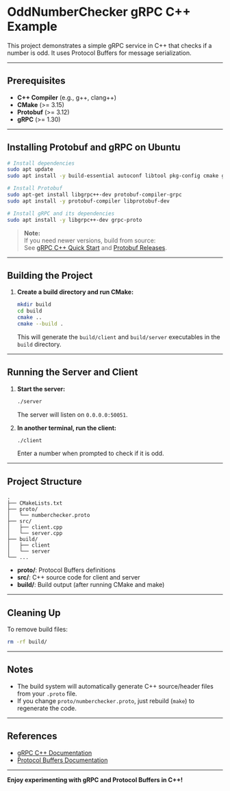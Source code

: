 # OddNumberChecker gRPC C++ Example

This project demonstrates a simple gRPC service in C++ that checks if a number is odd. It uses Protocol Buffers for message serialization.

---

## Prerequisites

- **C++ Compiler** (e.g., g++, clang++)
- **CMake** (>= 3.15)
- **Protobuf** (>= 3.12)
- **gRPC** (>= 1.30)

---

## Installing Protobuf and gRPC on Ubuntu

```sh
# Install dependencies
sudo apt update
sudo apt install -y build-essential autoconf libtool pkg-config cmake git

# Install Protobuf
sudo apt-get install libgrpc++-dev protobuf-compiler-grpc
sudo apt install -y protobuf-compiler libprotobuf-dev

# Install gRPC and its dependencies
sudo apt install -y libgrpc++-dev grpc-proto
```

> **Note:**  
> If you need newer versions, build from source:  
> See [gRPC C++ Quick Start](https://grpc.io/docs/languages/cpp/quickstart/) and [Protobuf Releases](https://github.com/protocolbuffers/protobuf/releases).

---

## Building the Project

1. **Create a build directory and run CMake:**

    ```sh
    mkdir build
    cd build
    cmake ..
    cmake --build .
    ```

    This will generate the `build/client` and `build/server` executables in the `build` directory.

---

## Running the Server and Client

1. **Start the server:**

    ```sh
    ./server
    ```

    The server will listen on `0.0.0.0:50051`.

2. **In another terminal, run the client:**

    ```sh
    ./client
    ```

    Enter a number when prompted to check if it is odd.

---

## Project Structure

```
.
├── CMakeLists.txt
├── proto/
│   └── numberchecker.proto
├── src/
│   ├── client.cpp
│   └── server.cpp
├── build/
│   ├── client
│   └── server
└── ...
```

- **proto/**: Protocol Buffers definitions
- **src/**: C++ source code for client and server
- **build/**: Build output (after running CMake and make)

---

## Cleaning Up

To remove build files:

```sh
rm -rf build/
```

---

## Notes

- The build system will automatically generate C++ source/header files from your `.proto` file.
- If you change `proto/numberchecker.proto`, just rebuild (`make`) to regenerate the code.

---

## References

- [gRPC C++ Documentation](https://grpc.io/docs/languages/cpp/)
- [Protocol Buffers Documentation](https://developers.google.com/protocol-buffers)

---

**Enjoy experimenting with gRPC and Protocol Buffers in C++!**
